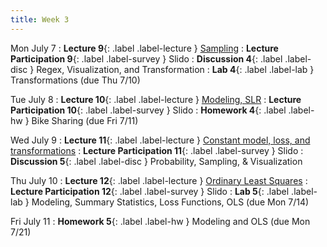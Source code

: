 ```yaml
---
title: Week 3
---
```


Mon July 7
: **Lecture 9**{: .label .label-lecture } [Sampling](lecture/lec09)
: **Lecture Participation 9**{: .label .label-survey } Slido
: **Discussion 4**{: .label .label-disc } Regex, Visualization, and Transformation
: **Lab 4**{: .label .label-lab } Transformations (due Thu 7/10)

Tue July 8
: **Lecture 10**{: .label .label-lecture } [Modeling, SLR](lecture/lec10)
: **Lecture Participation 10**{: .label .label-survey } Slido
: **Homework 4**{: .label .label-hw } Bike Sharing (due Fri 7/11)

Wed July 9
: **Lecture 11**{: .label .label-lecture } [Constant model, loss, and transformations](lecture/lec11)
: **Lecture Participation 11**{: .label .label-survey } Slido
: **Discussion 5**{: .label .label-disc } Probability, Sampling, & Visualization

Thu July 10
: **Lecture 12**{: .label .label-lecture } [Ordinary Least Squares](lecture/lec12)
: **Lecture Participation 12**{: .label .label-survey } Slido
: **Lab 5**{: .label .label-lab } Modeling, Summary Statistics, Loss Functions, OLS (due Mon 7/14)

Fri July 11
: **Homework 5**{: .label .label-hw } Modeling and OLS (due Mon 7/21)
